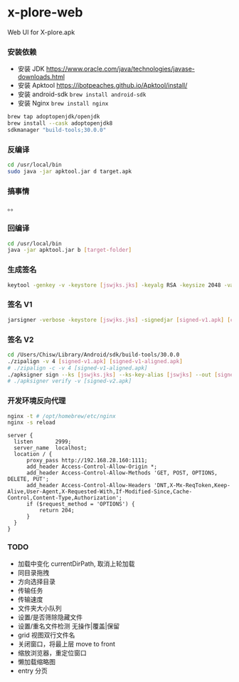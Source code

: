 # x-plore-web
Web UI for X-plore.apk

### 安装依赖

- 安装 JDK https://www.oracle.com/java/technologies/javase-downloads.html
- 安装 Apktool https://ibotpeaches.github.io/Apktool/install/
- 安装 android-sdk `brew install android-sdk`
- 安装 Nginx `brew install nginx`

```sh
brew tap adoptopenjdk/openjdk
brew install --cask adoptopenjdk8
sdkmanager "build-tools;30.0.0"
```

### 反编译

```sh
cd /usr/local/bin
sudo java -jar apktool.jar d target.apk
```

### 搞事情

。。

### 回编译

```sh
cd /usr/local/bin
java -jar apktool.jar b [target-folder]
```

### 生成签名

```sh
keytool -genkey -v -keystore [jswjks.jks] -keyalg RSA -keysize 2048 -validity 10000 -alias [jswjks]
```

### 签名 V1

```sh
jarsigner -verbose -keystore [jswjks.jks] -signedjar [signed-v1.apk] [compile.apk] [jswjks]
```

### 签名 V2

```sh
cd /Users/Chisw/Library/Android/sdk/build-tools/30.0.0
./zipalign -v 4 [signed-v1.apk] [signed-v1-aligned.apk]
# ./zipalign -c -v 4 [signed-v1-aligned.apk]
./apksigner sign --ks [jswjks.jks] --ks-key-alias [jswjks] --out [signed-v2.apk] [signed-v1-aligned.apk]
# ./apksigner verify -v [signed-v2.apk]
```

### 开发环境反向代理
```sh
nginx -t # /opt/homebrew/etc/nginx
nginx -s reload
```

```
server {
  listen       2999;
  server_name  localhost;
  location / {
      proxy_pass http://192.168.28.160:1111;
      add_header Access-Control-Allow-Origin *;
      add_header Access-Control-Allow-Methods 'GET, POST, OPTIONS, DELETE, PUT';
      add_header Access-Control-Allow-Headers 'DNT,X-Mx-ReqToken,Keep-Alive,User-Agent,X-Requested-With,If-Modified-Since,Cache-Control,Content-Type,Authorization';
      if ($request_method = 'OPTIONS') {
          return 204;
      }
  }
}
```

### TODO

- 加载中变化 currentDirPath, 取消上轮加载
- 同目录拖拽
- 方向选择目录
- 传输任务
- 传输速度
- 文件夹大小队列
- 设置/是否筛除隐藏文件
- 设置/重名文件检测 无操作|覆盖|保留
- grid 视图双行文件名
- 关闭窗口，将最上层 move to front
- 缩放浏览器，重定位窗口
- 懒加载缩略图
- entry 分页